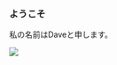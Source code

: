 ### ようこそ
私の名前はDaveと申します。

![](https://komarev.com/ghpvc/?username=davefriedman01&style=for-the-badge&label=N)
